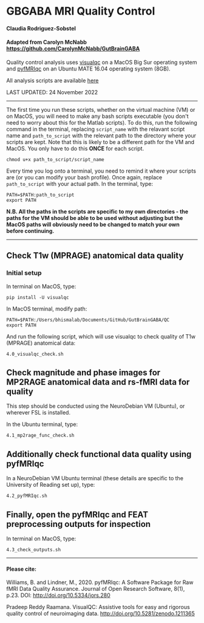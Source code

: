 # GBGABA MRI Quality Control
#### Claudia Rodriguez-Sobstel
#### Adapted from Carolyn McNabb https://github.com/CarolynMcNabb/GutBrainGABA
Quality control analysis uses [visualqc](https://raamana.github.io/visualqc/installation.html) on a MacOS Big Sur operating system and [pyfMRIqc](https://drmichaellindner.github.io/pyfMRIqc/) on an Ubuntu MATE 16.04 operating system (8GB).</br> 

All analysis scripts are available [here](https://github.com/CarolynMcNabb/GutBrainGABA/tree/main/QC)

LAST UPDATED: 24 November 2022

---
The first time you run these scripts, whether on the virtual machine (VM) or on MacOS, you will need to make any bash scripts executable (you don't need to worry about this for the Matlab scripts). To do this, run the following command in the terminal, replacing `script_name` with the relavant script name and `path_to_script` with the relevant path to the directory where your scripts are kept. Note that this is likely to be a different path for the VM and MacOS. You only have to do this **ONCE** for each script.
```
chmod u+x path_to_script/script_name
```

Every time you log onto a terminal, you need to remind it where your scripts are (or you can modify your bash profile). Once again, replace `path_to_script` with your actual path. In the terminal, type:
```
PATH=$PATH:path_to_script
export PATH
```

**N.B. All the paths in the scripts are specific to my own directories - the paths for the VM should be able to be used without adjusting but the MacOS paths will obviously need to be changed to match your own before continuing.** 

---
## Check T1w (MPRAGE) anatomical data quality
### Initial setup
In terminal on MacOS, type:
```
pip install -U visualqc
```

In MacOS terminal, modify path:
```
PATH=$PATH:/Users/bhismalab/Documents/GitHub/GutBrainGABA/QC
export PATH
```

And run the following script, which will use visualqc to check quality of T1w (MPRAGE) anatomical data:
```
4.0_visualqc_check.sh
```

## Check magnitude and phase images for MP2RAGE anatomical data and rs-fMRI data for quality
This step should be conducted using the NeuroDebian VM (Ubuntu), or wherever FSL is installed. <br/>

In the Ubuntu terminal, type:
```
4.1_mp2rage_func_check.sh
```



## Additionally check functional data quality using pyfMRIqc
In a NeuroDebian VM Ubuntu terminal (these details are specific to the University of Reading set up), type:
```
4.2_pyfMRIqc.sh

```
## Finally, open the pyfMRIqc and FEAT preprocessing outputs for inspection
In terminal on MacOS, type:
```
4.3_check_outputs.sh
```


---
#### Please cite:

Williams, B. and Lindner, M., 2020. pyfMRIqc: A Software Package for Raw fMRI Data Quality Assurance. Journal of Open Research Software, 8(1), p.23. DOI: http://doi.org/10.5334/jors.280

Pradeep Reddy Raamana. VisualQC: Assistive tools for easy and rigorous quality control of neuroimaging data. http://doi.org/10.5281/zenodo.1211365